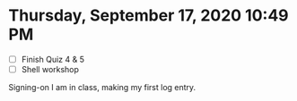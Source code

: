 # Thursday, September 17, 2020 10:49 PM
- [ ] Finish Quiz 4 & 5
- [ ] Shell workshop

Signing-on I am in class, making my first log entry.